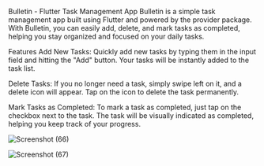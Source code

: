 Bulletin - Flutter Task Management App
Bulletin is a simple task management app built using Flutter and powered by the provider package. With Bulletin, you can easily add, delete, and mark tasks as completed, helping you stay organized and focused on your daily tasks.

Features
Add New Tasks: Quickly add new tasks by typing them in the input field and hitting the "Add" button. Your tasks will be instantly added to the task list.

Delete Tasks: If you no longer need a task, simply swipe left on it, and a delete icon will appear. Tap on the icon to delete the task permanently.

Mark Tasks as Completed: To mark a task as completed, just tap on the checkbox next to the task. The task will be visually indicated as completed, helping you keep track of your progress.

![Screenshot (66)](https://github.com/vanshikachandna13/Bulletin/assets/111459969/ad89678a-a5df-488e-9c0f-22c91584e140)

![Screenshot (67)](https://github.com/vanshikachandna13/Bulletin/assets/111459969/48bab998-4f58-48af-bd6e-78001a302221)
